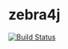 # zebra4j

[![Build Status](https://travis-ci.org/murfffi/zebra4j.svg?branch=main)](https://travis-ci.org/murfffi/zebra4j)
